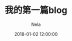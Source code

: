---
layout:     post
title:      "我的第一篇blog"
date:       2018-01-02 12:00:00
author:     "Nela"
header-img: "img/post-bg-rwd.jpg"
tags:
    - 前端开发
---